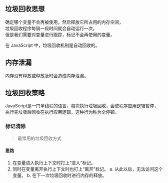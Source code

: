 ## 垃圾回收思想
确定哪个变量不会再被使用，然后释放它所占用的内存空间，  
垃圾回收程序每隔一段时间就会自动运行一次。  
但是我们需要对变量进行跟踪，标记不会再使用的变量。  

在 JavaScript 中，垃圾回收机制是自动回收的。  

## 内存泄漏
内存没有释放或释放及时会造成内存泄漏。
## 垃圾回收策略
JavaScript是一门单线程的语言，每次执行垃圾回收，会使程序应用逻辑暂停，执行完垃圾后回收在执行应用逻辑，这种行为称为全停顿。

### 标记清除

> 最常用的垃圾回收方式

#### 思路

1. 在变量进入执行上下文时打上“进入”标记。
2. 同时在变量离开执行上下文时也打上“离开”标记。
  a. 从此以后，无法访问这个变量。
  b. 在下一次垃圾回收时进行内存的释放。